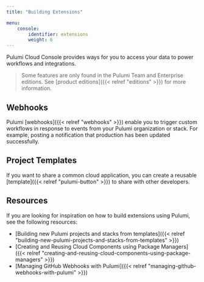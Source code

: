 ```yaml
---
title: "Building Extensions"

menu:
    console:
        identifier: extensions
        weight: 6
---
```


Pulumi Cloud Console provides ways for you to access your data to power workflows
and integrations.

> Some features are only found in the Pulumi Team and Enterprise editions. See
> [product editions]({{< relref "editions" >}}) for more information.

## Webhooks

Pulumi [webhooks]({{< relref "webhooks" >}}) enable you to trigger custom workflows
in response to events from your Pulumi organization or stack. For example, posting
a notification that production has been updated successfully.

## Project Templates

If you want to share a common cloud application, you can create a reusable
[template]({{< relref "pulumi-button" >}}) to share with other developers.

## Resources

If you are looking for inspiration on how to build extensions using Pulumi,
see the following resources:

- [Building new Pulumi projects and stacks from templates]({{< relref "building-new-pulumi-projects-and-stacks-from-templates" >}})
- [Creating and Reusing Cloud Components using Package Managers]({{< relref "creating-and-reusing-cloud-components-using-package-managers" >}})
- [Managing GitHub Webhooks with Pulumi]({{< relref "managing-github-webhooks-with-pulumi" >}})
